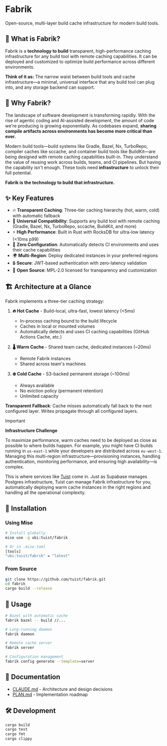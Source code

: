 # Fabrik

Open-source, multi-layer build cache infrastructure for modern build tools.

## 🎯 What is Fabrik?

Fabrik is a **technology to build** transparent, high-performance caching infrastructure for any build tool with remote caching capabilities. It can be deployed and customized to optimize build performance across different environments.

**Think of it as:** The narrow waist between build tools and cache infrastructure—a minimal, universal interface that any build tool can plug into, and any storage backend can support.

## 🤔 Why Fabrik?

The landscape of software development is transforming rapidly. With the rise of agentic coding and AI-assisted development, the amount of code we're producing is growing exponentially. As codebases expand, **sharing compile artifacts across environments has become more critical than ever.**

Modern build tools—build systems like Gradle, Bazel, Nx, TurboRepo, compiler caches like sccache, and container build tools like BuildKit—are being designed with remote caching capabilities built-in. They understand the value of reusing work across builds, teams, and CI pipelines. But having the capability isn't enough. These tools need **infrastructure** to unlock their full potential.

**Fabrik is the technology to build that infrastructure.**

## ✨ Key Features

- 🔥 **Transparent Caching**: Three-tier caching hierarchy (hot, warm, cold) with automatic fallback
- 🔧 **Universal Compatibility**: Supports any build tool with remote caching (Gradle, Bazel, Nx, TurboRepo, sccache, BuildKit, and more)
- ⚡ **High Performance**: Built in Rust with RocksDB for ultra-low latency (<10ms p99)
- 🎯 **Zero Configuration**: Automatically detects CI environments and uses their cache capabilities
- 🌍 **Multi-Region**: Deploy dedicated instances in your preferred regions
- 🔒 **Secure**: JWT-based authentication with zero-latency validation
- 💎 **Open Source**: MPL-2.0 licensed for transparency and customization

## 🏗️ Architecture at a Glance

Fabrik implements a three-tier caching strategy:

1. **🔥 Hot Cache** - Build-local, ultra-fast, lowest latency (<5ms)
   - In-process caching bound to the build lifecycle
   - Caches in local or mounted volumes
   - Automatically detects and uses CI caching capabilities (GitHub Actions Cache, etc.)

2. **🌡️ Warm Cache** - Shared team cache, dedicated instances (~20ms)
   - Remote Fabrik instances
   - Shared across team's machines

3. **❄️ Cold Cache** - S3-backed permanent storage (~100ms)
   - Always available
   - No eviction policy (permanent retention)
   - Unlimited capacity

**Transparent Fallback**: Cache misses automatically fall back to the next configured layer. Writes propagate through all configured layers.

> [!IMPORTANT]
> **Infrastructure Challenge**
>
> To maximize performance, warm caches need to be deployed as close as possible to where builds happen. For example, you might have CI builds running in `us-east-1` while your developers are distributed across `eu-west-1`. Managing this multi-region infrastructure—provisioning instances, handling authentication, monitoring performance, and ensuring high availability—is complex.
>
> This is where services like [Tuist](https://tuist.dev) come in. Just as Supabase manages Postgres infrastructure, Tuist can manage Fabrik infrastructure for you, automatically deploying warm cache instances in the right regions and handling all the operational complexity.

## 🚀 Installation

### Using Mise

```bash
# Install globally
mise use -g ubi:tuist/fabrik

# Or in .mise.toml
[tools]
"ubi:tuist/fabrik" = "latest"
```

### From Source

```bash
git clone https://github.com/tuist/fabrik.git
cd fabrik
cargo build --release
```

## 📘 Usage

```bash
# Bazel with automatic cache
fabrik bazel -- build //...

# Long-running daemon
fabrik daemon

# Remote cache server
fabrik server

# Configuration management
fabrik config generate --template=server
```

## 📖 Documentation

- [CLAUDE.md](./CLAUDE.md) - Architecture and design decisions
- [PLAN.md](./PLAN.md) - Implementation roadmap

## 🛠️ Development

```bash
cargo build
cargo test
cargo fmt
cargo clippy
```

